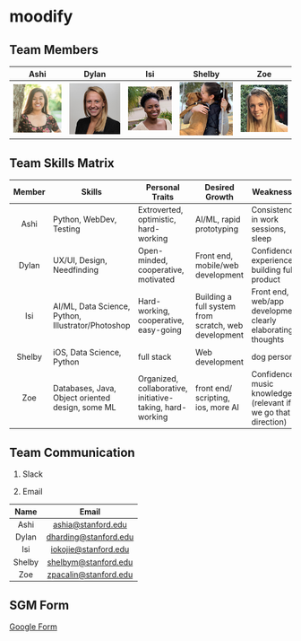 # moodify

## Team Members

| Ashi | Dylan | Isi | Shelby | Zoe |
| --- | --- | --- | --- | --- |
| ![alt text](team-photos/ashi.png) | ![alt text](team-photos/dylan.png) | ![alt text](team-photos/isi.png) | ![alt text](team-photos/shelby.png) | ![alt text](team-photos/zoe.png) |

## Team Skills Matrix

| Member | Skills | Personal Traits | Desired Growth | Weaknesses |
|:---:| --- | --- | --- | --- |
| Ashi | Python, WebDev, Testing | Extroverted, optimistic, hard-working | AI/ML, rapid prototyping | Consistency in work sessions, sleep |
| Dylan | UX/UI, Design, Needfinding | Open-minded, cooperative, motivated | Front end, mobile/web development | Confidence, experience building full product |
| Isi | AI/ML, Data Science, Python, Illustrator/Photoshop | Hard-working, cooperative, easy-going | Building a full system from scratch, web development | Front end, web/app development, clearly elaborating thoughts |
| Shelby | iOS, Data Science, Python | full stack | Web development | dog person |
| Zoe | Databases, Java, Object oriented design, some ML | Organized, collaborative, initiative-taking, hard-working | front end/ scripting, ios, more AI | Confidence, music knowledge (relevant if we go that direction) |


## Team Communication

1. Slack

2. Email

| Name | Email |
|:---:|:---:|
| Ashi | ashia@stanford.edu |
| Dylan | dharding@stanford.edu |
| Isi | iokojie@stanford.edu |
| Shelby | shelbym@stanford.edu |
| Zoe | zpacalin@stanford.edu |

## SGM Form

[Google Form](https://docs.google.com/forms/d/e/1FAIpQLSe8deyBZFaX0HOXE5-4cS2L4s1Uiksq0lLBqDyfmdt8Dr7hIQ/viewform?usp=sf_link)
